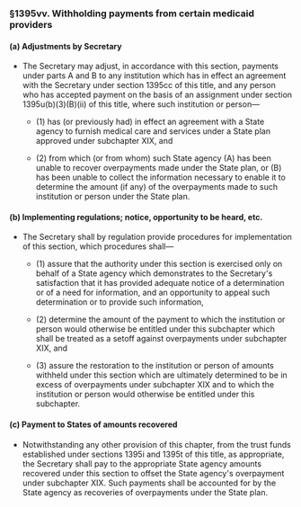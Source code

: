 ### §1395vv. Withholding payments from certain medicaid providers
#### (a) Adjustments by Secretary
* The Secretary may adjust, in accordance with this section, payments under parts A and B to any institution which has in effect an agreement with the Secretary under section 1395cc of this title, and any person who has accepted payment on the basis of an assignment under section 1395u(b)(3)(B)(ii) of this title, where such institution or person—

  * (1) has (or previously had) in effect an agreement with a State agency to furnish medical care and services under a State plan approved under subchapter XIX, and

  * (2) from which (or from whom) such State agency (A) has been unable to recover overpayments made under the State plan, or (B) has been unable to collect the information necessary to enable it to determine the amount (if any) of the overpayments made to such institution or person under the State plan.

#### (b) Implementing regulations; notice, opportunity to be heard, etc.
* The Secretary shall by regulation provide procedures for implementation of this section, which procedures shall—

  * (1) assure that the authority under this section is exercised only on behalf of a State agency which demonstrates to the Secretary's satisfaction that it has provided adequate notice of a determination or of a need for information, and an opportunity to appeal such determination or to provide such information,

  * (2) determine the amount of the payment to which the institution or person would otherwise be entitled under this subchapter which shall be treated as a setoff against overpayments under subchapter XIX, and

  * (3) assure the restoration to the institution or person of amounts withheld under this section which are ultimately determined to be in excess of overpayments under subchapter XIX and to which the institution or person would otherwise be entitled under this subchapter.

#### (c) Payment to States of amounts recovered
* Notwithstanding any other provision of this chapter, from the trust funds established under sections 1395i and 1395t of this title, as appropriate, the Secretary shall pay to the appropriate State agency amounts recovered under this section to offset the State agency's overpayment under subchapter XIX. Such payments shall be accounted for by the State agency as recoveries of overpayments under the State plan.